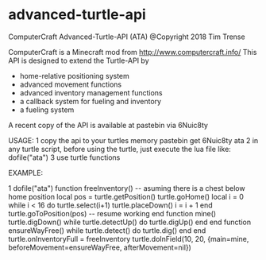 # advanced-turtle-api

ComputerCraft Advanced-Turtle-API (ATA)
@Copyright 2018 Tim Trense

ComputerCraft is a Minecraft mod from http://www.computercraft.info/
This API is designed to extend the Turtle-API by
 - home-relative positioning system
 - advanced movement functions
 - advanced inventory management functions
 - a callback system for fueling and inventory
 - a fueling system
 
A recent copy of the API is available at pastebin via 6Nuic8ty
 
USAGE:
1 copy the api to your turtles memory
  pastebin get 6Nuic8ty ata
2 in any turtle script, before using the turtle, just execute the lua file like:
  dofile("ata")
3 use turtle functions

EXAMPLE:
  
  1
  dofile("ata")
  function freeInventory()
    -- asuming there is a chest below home position
    local pos = turtle.getPosition()
    turtle.goHome()
    local i = 0
    while i < 16 do
      turtle.select(i+1)
      turtle.placeDown()
      i = i + 1
    end
    turtle.goToPosition(pos) -- resume working
  end
  function mine()
    turtle.digDown()
    while turtle.detectUp() do turtle.digUp() end
  end
  function ensureWayFree()
    while turtle.detect() do turtle.dig() end
  end
  turtle.onInventoryFull = freeInventory
  turtle.doInField(10, 20, {main=mine, beforeMovement=ensureWayFree, afterMovement=nil})
  
